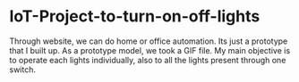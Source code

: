# IoT-Project-to-turn-on-off-lights
Through website, we can do home or office automation. Its just a prototype that I built up. As a prototype model, we took a GIF file. My main objective is to operate each lights individually, also to all the lights present through one switch.
